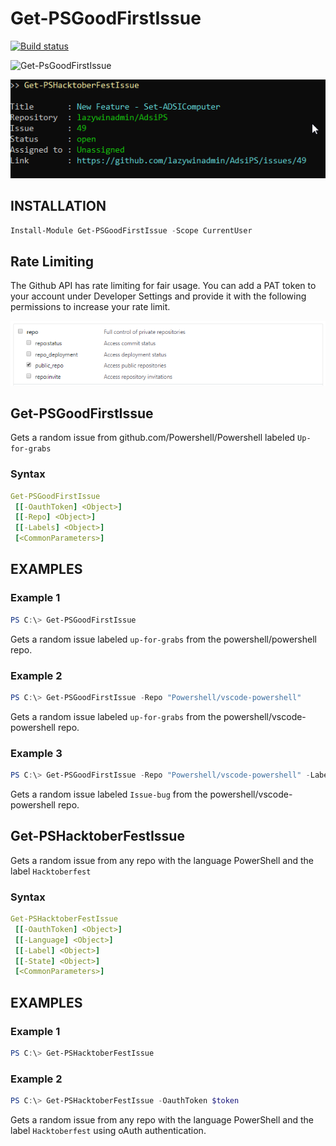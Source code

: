 # Get-PSGoodFirstIssue

[![Build status](https://ci.appveyor.com/api/projects/status/3n4785ixqkyvubae/branch/master?svg=true)](https://ci.appveyor.com/project/tomlarse/get-psgoodfirstissue/branch/master)


![Get-PsGoodFirstIssue](docs/media/result.png)

![Get-PsHacktoberFestIssue](docs/media/get-pshacktoberfestissue.png)


## INSTALLATION
```powershell
Install-Module Get-PSGoodFirstIssue -Scope CurrentUser
```

## Rate Limiting
The Github API has rate limiting for fair usage. You can add a PAT token to your account under Developer Settings and provide it with the following permissions to increase your rate limit.

![PATToken](docs/media/PATToken.png)

## Get-PSGoodFirstIssue

Gets a random issue from github.com/Powershell/Powershell labeled `Up-for-grabs`

### Syntax
```yaml
Get-PSGoodFirstIssue
 [[-OauthToken] <Object>]
 [[-Repo] <Object>]
 [[-Labels] <Object>]
 [<CommonParameters>]
```

## EXAMPLES

### Example 1
```powershell
PS C:\> Get-PSGoodFirstIssue
```

Gets a random issue labeled `up-for-grabs` from the powershell/powershell repo.

### Example 2
```powershell
PS C:\> Get-PSGoodFirstIssue -Repo "Powershell/vscode-powershell"
```

Gets a random issue labeled `up-for-grabs` from the powershell/vscode-powershell repo.

### Example 3
```powershell
PS C:\> Get-PSGoodFirstIssue -Repo "Powershell/vscode-powershell" -Labels "Issue-bug"
```

Gets a random issue labeled `Issue-bug` from the powershell/vscode-powershell repo.

## Get-PSHacktoberFestIssue

Gets a random issue from any repo with the language PowerShell and the label `Hacktoberfest`

### Syntax
```yaml
Get-PSHacktoberFestIssue
 [[-OauthToken] <Object>]
 [[-Language] <Object>]
 [[-Label] <Object>]
 [[-State] <Object>]
 [<CommonParameters>]
```

## EXAMPLES

### Example 1
```powershell
PS C:\> Get-PSHacktoberFestIssue
```

### Example 2
```powershell
PS C:\> Get-PSHacktoberFestIssue -OauthToken $token
```

Gets a random issue from any repo with the language PowerShell and the label `Hacktoberfest` using oAuth authentication.
